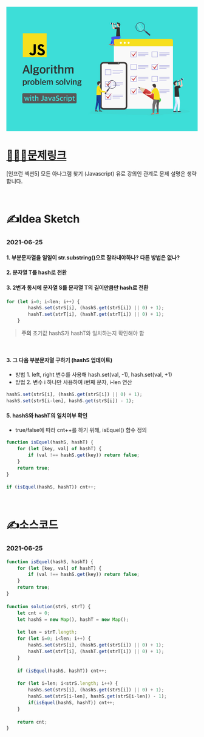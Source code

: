[![인프런](../인프런표지.jpg)](https://www.inflearn.com/course/%EC%9E%90%EB%B0%94%EC%8A%A4%ED%81%AC%EB%A6%BD%ED%8A%B8-%EC%95%8C%EA%B3%A0%EB%A6%AC%EC%A6%98-%EB%AC%B8%EC%A0%9C%ED%92%80%EC%9D%B4/dashboard)
# [👩🏻‍💻문제링크](https://www.inflearn.com/course/%EC%9E%90%EB%B0%94%EC%8A%A4%ED%81%AC%EB%A6%BD%ED%8A%B8-%EC%95%8C%EA%B3%A0%EB%A6%AC%EC%A6%98-%EB%AC%B8%EC%A0%9C%ED%92%80%EC%9D%B4/dashboard)

[인프런 섹션5] 모든 아나그램 찾기 (Javascript)
유료 강의인 관계로 문제 설명은 생략합니다.

<br>

# ✍️Idea Sketch

### **2021-06-25**

#### 1. 부분문자열을 일일이 str.substring()으로 잘라내야하나? 다른 방법은 없나?
#### 2. 문자열 T를 hash로 전환
#### 3. 2번과 동시에 문자열 S를 문자열 T의 길이만큼만 hash로 전환
```javascript
for (let i=0; i<len; i++) {
        hashS.set(strS[i], (hashS.get(strS[i]) || 0) + 1);
        hashT.set(strT[i], (hashT.get(strT[i]) || 0) + 1);
    }
```
> **주의**
초기값 hashS가 hashT와 일치하는지 확인해야 함
<br>

#### 3. 그 다음 부분문자열 구하기 (hashS 업데이트)
- 방법 1. left, right 변수를 사용해 hash.set(val, -1), hash.set(val, +1)
- 방법 2. 변수 i 하나만 사용하여 i번째 문자, i-len 연산

```javascript
hashS.set(strS[i], (hashS.get(strS[i]) || 0) + 1);
hashS.set(strS[i-len], hashS.get(strS[i]) - 1);
```

#### 5. hashS와 hashT의 일치여부 확인
- true/false에 따라 cnt++를 하기 위해, isEquel() 함수 정의

```javascript
function isEquel(hashS, hashT) {
    for (let [key, val] of hashT) {
        if (val !== hashS.get(key)) return false;
    }
    return true;
}

if (isEquel(hashS, hashT)) cnt++;
```

<br>

# ✍️소스코드

### **2021-06-25**

```javascript
function isEquel(hashS, hashT) {
    for (let [key, val] of hashT) {
        if (val !== hashS.get(key)) return false;
    }
    return true;
}

function solution(strS, strT) {
    let cnt = 0;
    let hashS = new Map(), hashT = new Map();

    let len = strT.length;
    for (let i=0; i<len; i++) {
        hashS.set(strS[i], (hashS.get(strS[i]) || 0) + 1);
        hashT.set(strT[i], (hashT.get(strT[i]) || 0) + 1);
    }

    if (isEquel(hashS, hashT)) cnt++;

    for (let i=len; i<strS.length; i++) {
        hashS.set(strS[i], (hashS.get(strS[i]) || 0) + 1);
        hashS.set(strS[i-len], hashS.get(strS[i-len]) - 1);
        if(isEquel(hashS, hashT)) cnt++;
    }
    
    return cnt;
}
```
